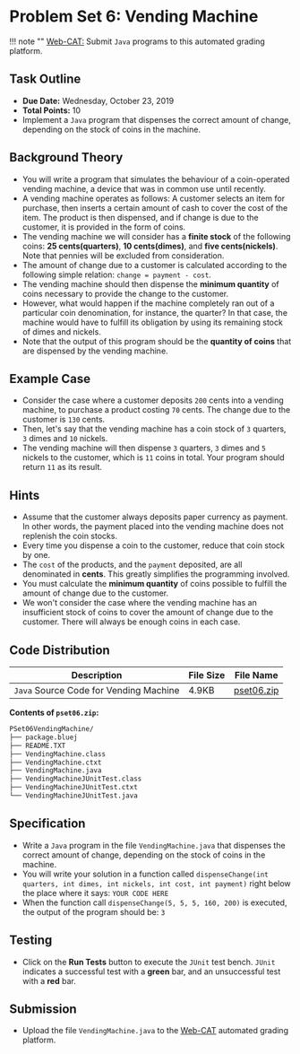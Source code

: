 # Problem Set 6: Vending Machine

!!! note ""
    [Web-CAT:](http://ec2-54-65-207-33.ap-northeast-1.compute.amazonaws.com:8080/Web-CAT/WebObjects/Web-CAT.woa) Submit `Java` programs to this automated grading platform.

## Task Outline
+ **Due Date:** Wednesday, October 23, 2019
+ **Total Points:** 10
+ Implement a `Java` program that dispenses the correct amount of change, depending on
the stock of coins in the machine.

## Background Theory
+ You will write a program that simulates the behaviour of a coin-operated vending machine, a device that was in common use until recently.
+ A vending machine operates as follows: A customer selects an item for purchase, then inserts a certain amount of cash to cover the cost of the item. The product is then dispensed, and if change is due to the customer, it is provided in the form of coins.
+ The vending machine we will consider has a **finite stock** of the following coins: **25 cents(quarters)**, **10 cents(dimes)**, and **five cents(nickels)**. Note that pennies will be
excluded from consideration.
+ The amount of change due to a customer is calculated according to the following simple relation: `change = payment - cost`.
+ The vending machine should then dispense the **minimum quantity** of coins necessary to provide
the change to the customer.
+ However, what would happen if the machine completely ran out of a particular coin denomination, for instance, the quarter? In that case, the machine would have to fulfill its obligation by using its remaining stock of dimes and nickels.
+ Note that the output of this program should be the **quantity of coins** that are dispensed by the vending machine.

## Example Case
+ Consider the case where a customer deposits `200` cents into a vending machine, to purchase a product costing `70` cents. The change due to the customer is `130` cents.
+ Then, let's say that the vending machine has a coin stock of `3` quarters, `3` dimes and `10` nickels.
+ The vending machine will then dispense `3` quarters, `3` dimes and `5` nickels to the customer, which
is `11` coins in total. Your program should return `11` as its result.

## Hints
+ Assume that the customer always deposits paper currency as payment. In other words, the payment placed into the vending machine does not replenish the coin stocks.
+ Every time you dispense a coin to the customer, reduce that coin stock by one.
+ The `cost` of the products, and the `payment` deposited, are all denominated in **cents**.
This greatly simplifies the programming involved.
+ You must calculate the **minimum quantity** of coins possible to fulfill the amount of change due
to the customer.
+ We won't consider the case where the vending machine has an insufficient stock of coins
to cover the amount of change due to the customer. There will always be enough coins in each case.

## Code Distribution
Description | File Size | File Name
----------- | --------- | ---------
`Java` Source Code for Vending Machine | 4.9KB | [pset06.zip](/csa/zip/pset06.zip)

**Contents of `pset06.zip`:**
```bash
PSet06VendingMachine/
├── package.bluej
├── README.TXT
├── VendingMachine.class
├── VendingMachine.ctxt
├── VendingMachine.java
├── VendingMachineJUnitTest.class
├── VendingMachineJUnitTest.ctxt
└── VendingMachineJUnitTest.java
```

## Specification
+ Write a `Java` program in the file `VendingMachine.java` that dispenses the correct amount of change, depending on the stock of coins in the machine.
+ You will write your solution in a function called `dispenseChange(int quarters, int dimes, int nickels, int cost, int payment)`
right below the place where it says: `YOUR CODE HERE`
+ When the function call `dispenseChange(5, 5, 5, 160, 200)` is executed, the
output of the program should be: `3`

## Testing
+ Click on the **Run Tests** button to execute the `JUnit` test bench.
`JUnit` indicates a successful test with a **green** bar, and an unsuccessful
test with a **red** bar.

## Submission
+ Upload the file `VendingMachine.java` to the [Web-CAT](http://ec2-54-65-207-33.ap-northeast-1.compute.amazonaws.com:8080/Web-CAT/WebObjects/Web-CAT.woa) automated grading platform.

